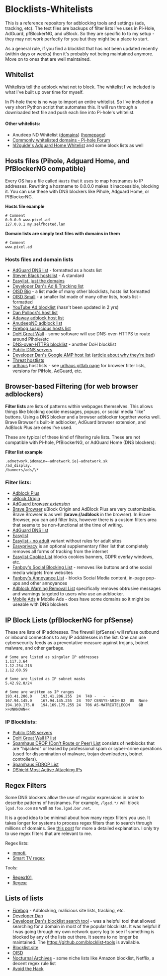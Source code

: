 ﻿# Blocklists-Whitelists

This is a reference repository for adblocking tools and settings (ads, tracking, etc). The text files are backups of filter lists I've uses in Pi-Hole, AdGuard, pfBlockerNG, and uBlock. So they are specific to to my setup - they may not work perfectly for you but they might be a place to start.

As a general rule, if you find a blocklist that has not been updated recently (within days or weeks) then it's probably not being maintained anymore. Move on to ones that are well maintained.

## Whitelist

Whitelists tell the adblock what not to block. The whitelist I've included is what I've built up over time for myself.

In Pi-hole there is no way to import an entire whitelist. So I've included a very short Python script that automates this. It will run through a downloaded text file and push each line into Pi-hole's whitelist.

#### Other whitelists:

- Anudeep ND Whitelist ([domains](https://raw.githubusercontent.com/anudeepND/whitelist/master/domains/whitelist.txt)) ([homepage](https://github.com/anudeepND/whitelist))
- [Commonly whitelisted domains - Pi-hole Forum](https://discourse.pi-hole.net/t/commonly-whitelisted-domains/212)
- [hl2guide's Adguard Home Whitelist](https://github.com/hl2guide/AdGuard-Home-Whitelist) and some block lists as well

## Hosts files (**Pihole**, **Adguard Home**, and **PfBlockerNG** compatible)

Every OS has a file called `Hosts` that it uses to map hostnames to IP addresses. Rewriting a hostname to 0.0.0.0 makes it inaccessible, blocking it. You can use these with DNS blockers like Pihole, Adguard Home, or PfBlockerNG.

**Hosts file example**

```
# Comment
0.0.0.0 www.pixel.ad
127.0.0.1 my.selfhosted.lan
```

**Domain lists are simply text files with domains in them**

```
# Comment
www.pixel.ad
```

### Hosts files and domain lists

- [AdGuard DNS list](https://v.firebog.net/hosts/AdguardDNS.txt) - formatted as a hosts list
- [Steven Black hostslist](https://github.com/StevenBlack/hosts/raw/master/hosts) - A standard
- [Easylist, just the domains](https://v.firebog.net/hosts/Easylist.txt)
- [Developer Dan's Ad & Tracking list](https://www.github.developerdan.com/hosts/lists/ads-and-tracking-extended.txt)
- [OISD Big](https://big.oisd.nl/domains) - a list made of many other blocklists, hosts list formatted
- [OISD Small](https://small.oisd.nl/domains) - a smaller list made of many other lists, hosts list - formatted
- [YouTube Ad blocklist](https://raw.githubusercontent.com/Ewpratten/youtube_ad_blocklist/master/blocklist.txt) (hasn't been updated in 2 yrs)
- [Dan Pollock's host list](https://someonewhocares.org/hosts/zero/hosts)
- [Adaway adblock host list](https://adaway.org/hosts.txt)
- [AnudeepND adblock list](https://raw.githubusercontent.com/anudeepND/blacklist/master/adservers.txt)
- [Firebog suspicious hosts list](https://v.firebog.net/hosts/static/w3kbl.txt)
- [DoH Great Wall](https://raw.githubusercontent.com/Sekhan/TheGreatWall/master/TheGreatWall.txt) - some software will use DNS-over-HTTPS to route around Pihole/etc
- [DNS-over-HTTPS blocklist](https://github.com/curl/curl/wiki/DNS-over-HTTPS) - another DoH blocklist
- [Public DNS servers](https://raw.githubusercontent.com/nocturnalarchives/BlockLists/master/public-dns-servers.txt)
- [Developer Dan's Google AMP host list](https://www.github.developerdan.com/hosts/lists/amp-hosts-extended.txt) ([article about why they're bad](https://www.theregister.com/2017/05/19/open_source_insider_google_amp_bad_bad_bad/))
- [Threat hostlists](https://github.com/PeterDaveHello/threat-hostlist)
- [urlhaus](https://malware-filter.gitlab.io/malware-filter/urlhaus-filter-hosts-online.txt) host lists - see [urlhaus gitlab page](https://gitlab.com/malware-filter/urlhaus-filter) for browser filter lists, versions for PiHole, AdGuard, etc.

## Browser-based Filtering (for **web browser adblockers**)

**Filter lists** are lists of patterns within webpages themselves. This allows things like blocking cookie messages, popups, or social media "like" buttons. Using a DNS blocker and a browser adblocker together works well. Brave Browser's built-in adblocker, AdGuard browser extension, and AdBlock Plus are ones I've used.

These are typical of these kind of filtering rule lists. These are not compatible with Pi-hole, PfBlockerNG, or AdGuard Home (DNS blockers):

**Filter list example**

```
.adnetwork.$domain=~adnetwork.ie|~adnetwork.sk
/ad_display.
/banners/ads/\*
```

### Filter lists:

- [Adblock Plus](https://chrome.google.com/webstore/detail/adblock-plus-free-ad-bloc/cfhdojbkjhnklbpkdaibdccddilifddb)
- [uBlock Origin](https://chrome.google.com/webstore/detail/ublock-origin/cjpalhdlnbpafiamejdnhcphjbkeiagm)
- [AdGuard _browser extension_](https://chrome.google.com/webstore/detail/adguard-adblocker/bgnkhhnnamicmpeenaelnjfhikgbkllg)
- [Brave Browser](https://brave.com/download/)
  uBlock Origin and AdBlock Plus are very customizable. Brave Browser is as well (**brave://adblock** in the browser). In Brave Browser, you can add filter lists, however there is a custom filters area that seems to be non-functional at the time of writing.
- [AdGuard DNS list](https://adguardteam.github.io/HostlistsRegistry/assets/filter_1.txt)
- [Easylist](https://easylist.to/easylist/easylist.txt)
- [Easylist - no adult](https://easylist-downloads.adblockplus.org/easylist_noadult.txt) variant without rules for adult sites
- [Easyprivacy](https://easylist.to/easylist/easyprivacy.txt) is an optional supplementary filter list that completely removes all forms of tracking from the internet
- [Easylist Cookie List](https://secure.fanboy.co.nz/fanboy-cookiemonster.txt) blocks cookies banners, GDPR overlay windows, etc.
- [Fanboy's Social Blocking List](https://easylist.to/easylist/fanboy-social.txt) - removes like buttons and othe social media widgets from websites
- [Fanboy's Annoyance List](https://secure.fanboy.co.nz/fanboy-annoyance.txt) - blocks Social Media content, in-page pop-ups and other annoyances
- [Adblock Warning Removal List](https://easylist-downloads.adblockplus.org/antiadblockfilters.txt) specifically removes obtrusive messages and warnings targeted to users who use an adblocker.
- [Mobile Ads](https://raw.githubusercontent.com/YanFung/Ads/master/Mobile) # Mobile Ads - does have some domains so it might be useable with DNS blockers

## IP Block Lists (pfBlockerNG for pfSense)

These are lists of IP addresses. The firewall (pfSense) will refuse outbound or inbound connections to any IP adddresses in the list. One can use cybersecurity feeds as a preventative measure against trojans, botnet malware, and other garbage.

```
# Some are listed as singular IP addresses
1.117.3.64
1.12.254.218
1.12.60.59

# Some are listed as IP subnet masks
5.42.92.0/24

# Some are written as IP ranges
193.41.206.0	193.41.206.255	24	749	-	-	-
167.94.145.0	167.94.145.255	24	707	CENSYS-ARIN-02	US	None
194.169.175.0	194.169.175.255	24	706	AS-MATRIXTELECOM	GB	>>UNKNOWN<<
```

### IP Blocklists:

- [Public DNS servers](https://public-dns.info/nameservers.txt)
- [DoH Great Wall IP list](https://raw.githubusercontent.com/Sekhan/TheGreatWall/master/TheGreatWall_ipv4)
- [Spamhaus DROP (Don't Route or Peer) List](https://www.spamhaus.org/drop/drop.txt) consists of netblocks that are "hijacked" or leased by professional spam or cyber-crime operations (used for dissemination of malware, trojan downloaders, botnet controllers).
- [Spamhaus EDROP List](http://www.spamhaus.org/drop/edrop.txt)
- [DShield Most Active Attacking IPs](http://feeds.dshield.org/top10-2.txt)

## Regex Filters

Some DNS blockers allow the use of regular expressions in order to describe patterns of hostnames. For example, `/lgad.*/` will block `lgad.foo.com` as well as `foo.lgad.bar.net`.

It is a good idea to be minimal about how many regex filters you use. It takes longer for systems to process regex filters than to search through millions of domains. See [this post](https://discourse.pi-hole.net/t/collection-of-regex-for-blacklisting/43178/10) for more a detailed explanation. I only try to use regex filters that are relevant to me.

Regex lists:

- [mmoti](https://github.com/mmotti/pihole-regex/blob/master/regex.list),
- [Smart TV regex](https://perflyst.github.io/PiHoleBlocklist/regex.list)

Tools:

- [Regex101](https://regex101.com/),
- [Regexr](https://regexr.com/)

## Lists of lists

- [Firebog](https://firebog.net/) - Adblocking, malicious site lists, tracking, etc.
- [Developer Dan](https://www.github.developerdan.com/hosts/)
- [Developer Dan's blocklist search tool](https://blocklist-tools.developerdan.com/entries/search) - was a helpful tool that allowed searching for a domain in most of the popular blocklists. It was helpful if I was going through my own network query log to see if something is blocked by any of the lists out there. It seems to no longer be maintained. The https://github.com/blocklist-tools is available.
- [Blocklist.site](https://blocklist.site/)
- [OISD](https://oisd.nl/)
- [Nocturnal Archives](https://github.com/nocturnalarchives/BlockLists) - some niche lists like Amazon blocklist, Netflix, a decent regex rule list
- [Avoid the Hack](https://avoidthehack.com/best-pihole-blocklists)
